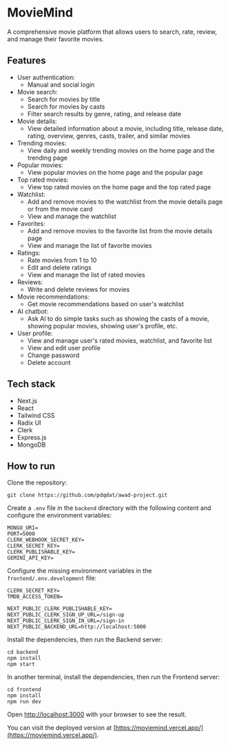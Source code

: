 # MovieMind

A comprehensive movie platform that allows users to search, rate, review, and manage their favorite movies.

## Features

-   User authentication:
    -   Manual and social login
-   Movie search:
    -   Search for movies by title
    -   Search for movies by casts
    -   Filter search results by genre, rating, and release date
-   Movie details:
    -   View detailed information about a movie, including title, release date, rating, overview, genres, casts, trailer, and similar movies
-   Trending movies:
    -   View daily and weekly trending movies on the home page and the trending page
-   Popular movies:
    -   View popular movies on the home page and the popular page
-   Top rated movies:
    -   View top rated movies on the home page and the top rated page
-   Watchlist:
    -   Add and remove movies to the watchlist from the movie details page or from the movie card
    -   View and manage the watchlist
-   Favorites:
    -   Add and remove movies to the favorite list from the movie details page
    -   View and manage the list of favorite movies
-   Ratings:
    -   Rate movies from 1 to 10
    -   Edit and delete ratings
    -   View and manage the list of rated movies
-   Reviews:
    -   Write and delete reviews for movies
-   Movie recommendations:
    -   Get movie recommendations based on user's watchlist
-   AI chatbot:
    -   Ask AI to do simple tasks such as showing the casts of a movie, showing popular movies, showing user's profile, etc.
-   User profile:
    -   View and manage user's rated movies, watchlist, and favorite list
    -   View and edit user profile
    -   Change password
    -   Delete account

## Tech stack

-   Next.js
-   React
-   Tailwind CSS
-   Radix UI
-   Clerk
-   Express.js
-   MongoDB

## How to run

Clone the repository:

```console
git clone https://github.com/pdqdat/awad-project.git
```

Create a `.env` file in the `backend` directory with the following content and configure the environment variables:

```backend/.env
MONGO_URI=
PORT=5000
CLERK_WEBHOOK_SECRET_KEY=
CLERK_SECRET_KEY=
CLERK_PUBLISHABLE_KEY=
GEMINI_API_KEY=
```

Configure the missing environment variables in the `frontend/.env.development` file:

```frontend/.env
CLERK_SECRET_KEY=
TMDB_ACCESS_TOKEN=

NEXT_PUBLIC_CLERK_PUBLISHABLE_KEY=
NEXT_PUBLIC_CLERK_SIGN_UP_URL=/sign-up
NEXT_PUBLIC_CLERK_SIGN_IN_URL=/sign-in
NEXT_PUBLIC_BACKEND_URL=http://localhost:5000
```

Install the dependencies, then run the Backend server:

```console
cd backend
npm install
npm start
```

In another terminal, install the dependencies, then run the Frontend server:

```console
cd frontend
npm install
npm run dev
```

Open [http://localhost:3000](http://localhost:3000) with your browser to see the result.

You can visit the deployed version at [https://moviemind.vercel.app/](https://moviemind.vercel.app/).
